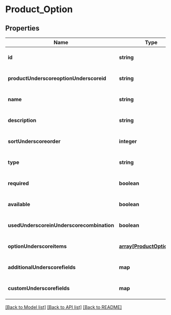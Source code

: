 # Product_Option

## Properties
Name | Type | Description | Notes
------------ | ------------- | ------------- | -------------
**id** | **string** |  | [optional] [default to null]
**productUnderscoreoptionUnderscoreid** | **string** |  | [optional] [default to null]
**name** | **string** |  | [optional] [default to null]
**description** | **string** |  | [optional] [default to null]
**sortUnderscoreorder** | **integer** |  | [optional] [default to null]
**type** | **string** |  | [optional] [default to null]
**required** | **boolean** |  | [optional] [default to null]
**available** | **boolean** |  | [optional] [default to null]
**usedUnderscoreinUnderscorecombination** | **boolean** |  | [optional] [default to null]
**optionUnderscoreitems** | [**array[ProductOptionItem]**](ProductOptionItem.md) |  | [optional] [default to null]
**additionalUnderscorefields** | **map** |  | [optional] [default to null]
**customUnderscorefields** | **map** |  | [optional] [default to null]

[[Back to Model list]](../README.md#documentation-for-models) [[Back to API list]](../README.md#documentation-for-api-endpoints) [[Back to README]](../README.md)


